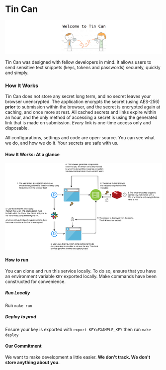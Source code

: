 Tin Can
========

![alt text](./images/header.png "Tin Can")

Tin Can was designed with fellow developers in mind. It allows users to send sensitive text snippets (keys, tokens and passwords) securely, quickly and simply.

### How It Works

Tin Can does not store any secret long term, and no secret leaves your browser unencrypted. The application encrypts the secret (using AES-256) **prior** to submission within the browser, and the secret is encrypted again at caching, and once more at rest. All cached secrets and links expire within an hour, and the only method of accessing 
a secret is using the generated link that is made on submission. *Every* link is one-time access only and disposable. 

All configurations, settings and code are open-source. You can see what we do, and how we do it. Your secrets are safe with us. 

#### How It Works: At a glance

![alt text](./images/flow.png "Tin Can")

#### How to run

You can clone and run this service locally. To do so, ensure that you have an environment variable `KEY` exported locally. Make commands have been constructed for convenience.

##### Run Locally

Run `make run`

##### Deploy to prod

Ensure your key is exported with `export KEY=EXAMPLE_KEY` then run `make deploy`

#### Our Commitment
We want to make development a little easier. **We don't track. We don't store anything about you.**

